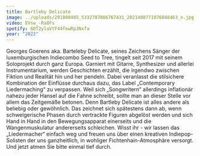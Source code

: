 ```yaml
---
title: Bartleby Delicate
image: ../uploads/291800405_5332787886767431_2021408771076048463_n.jpg
video: EVsw_-Ra8Fs
spotify: 6DT2ylaVtF44fewRp3Nxfa
year: "2022"
---
```

Georges Goerens aka. Barteleby Delicate, seines Zeichens Sänger der luxemburgischen Indiecombo Seed to Tree, tingelt seit 2017 mit seinem Soloprojekt durch ganz Europa. Garniert mit Gitarre, Synthesizer und allerlei Instrumentarium, werden Geschichten erzählt, die irgendwo zwischen Fiktion und Realität hin und her pendeln. Dabei veranlasst die stilsichere Kombination der Einflüsse durchaus dazu, das Label „Contemporary Liedermaching“ zu verpassen. Weil sich „Songwritern“ allerdings inflationär nahezu jeder Hansel auf die Fahne schreibt, sollte man an dieser Stelle vor allem das Zeitgemäße betonen. Denn Bartleby Delicate ist alles andere als beliebig oder gewöhnlich. Das zeichnet sich spätestens dann ab, wenn schwelgerische Phasen durch vertrackte Figuren abgelöst werden und sich Hand in Hand in den Bewegungsapparat einerseits und die Wangenmuskulatur andererseits schleichen. Wisst ihr - wir lassen das „Liedermacher“ einfach weg und freuen uns über einen kreativen Indiepop-Solisten der uns ganzheitlich, in wohliger Fichtenhain-Atmosphäre versorgt. Und jetzt atmen Sie bitte einmal tief durch.